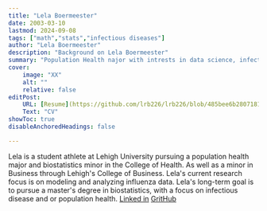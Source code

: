 ```yaml
---
title: "Lela Boermeester"
date: 2003-03-10
lastmod: 2024-09-08
tags: ["math","stats","infectious diseases"]
author: "Lela Boermeester"
description: "Background on Lela Boermeester" 
summary: "Population Health najor with intrests in data science, infectious diseases modeling, and health equity"
cover:
    image: "XX"
    alt: ""
    relative: false
editPost:
    URL: [Resume](https://github.com/lrb226/lrb226/blob/485bee6b28071818c60f98dfdef2424a62b12727/Lela%20Boermeester-Resume%20-%20Google%20Docs.pdf)
    Text: "CV"
showToc: true
disableAnchoredHeadings: false

---
```


Lela is a student athlete at Lehigh University pursuing a population health major and biostatistics minor in the College of Health. As well as a minor in Business through Lehigh's College of Business.
Lela's current research focus is on modeling and analyzing influenza data.
Lela's long-term goal is to pursue a master's degree in biostatistics, with a focus on infectious disease and or population health.
[Linked in](www.linkedin.com/in/lela-boermeester)
[GritHub](https://github.com/lrb226)
